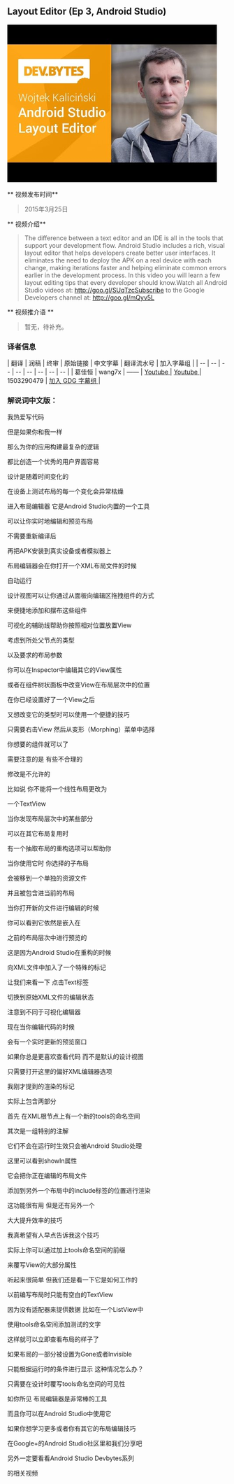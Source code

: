 ## Layout Editor (Ep 3, Android Studio)

![video_screenshot](images/JLLnhwtDoHw.jpg)

** 视频发布时间**
 
> 2015年3月25日

** 视频介绍**

> The difference between a text editor and an IDE is all in the tools that support your development flow. Android Studio includes a rich, visual layout editor that helps developers create better user interfaces. It eliminates the need to deploy the APK on a real device with each change, making iterations faster and helping eliminate common errors earlier in the development process. In this video you will learn a few layout editing tips that every developer should know.Watch all Android Studio videos at: http://goo.gl/SUqTzcSubscribe to the Google Developers channel at: http://goo.gl/mQyv5L

** 视频推介语 **

>  暂无，待补充。


### 译者信息

| 翻译 | 润稿 | 终审 | 原始链接 | 中文字幕 |  翻译流水号  |  加入字幕组  |
| -- | -- | -- | -- | -- |  -- | -- | -- |
| 葛佳恒 | wang7x | —— | [ Youtube ]( https://www.youtube.com/watch?v=JLLnhwtDoHw)  |  [ Youtube ]( https://www.youtube.com/watch?v=eWXs3G5BwA4 ) | 1503290479 | [ 加入 GDG 字幕组 ]( http://www.gfansub.com/join_translator )  |



### 解说词中文版：

我热爱写代码

但是如果你和我一样

那么为你的应用构建最复杂的逻辑

都比创造一个优秀的用户界面容易

设计是随着时间变化的

在设备上测试布局的每一个变化会异常枯燥

进入布局编辑器  它是Android Studio内置的一个工具

可以让你实时地编辑和预览布局

不需要重新编译后

再把APK安装到真实设备或者模拟器上

布局编辑器会在你打开一个XML布局文件的时候

自动运行

设计视图可以让你通过从面板向编辑区拖拽组件的方式

来便捷地添加和摆布这些组件

可视化的辅助线帮助你按照相对位置放置View

考虑到所处父节点的类型

以及要求的布局参数

你可以在Inspector中编辑其它的View属性

或者在组件树状面板中改变View在布局层次中的位置

在你已经设置好了一个View之后

又想改变它的类型时可以使用一个便捷的技巧

只需要右击View  然后从变形（Morphing）菜单中选择

你想要的组件就可以了

需要注意的是  有些不合理的

修改是不允许的

比如说  你不能将一个线性布局更改为

一个TextView

当你发现布局层次中的某些部分

可以在其它布局复用时

有一个抽取布局的重构选项可以帮助你

当你使用它时  你选择的子布局

会被移到一个单独的资源文件

并且被包含进当前的布局

当你打开新的文件进行编辑的时候

你可以看到它依然是嵌入在

之前的布局层次中进行预览的

这是因为Android Studio在重构的时候

向XML文件中加入了一个特殊的标记

让我们来看一下  点击Text标签

切换到原始XML文件的编辑状态

注意到不同于可视化编辑器

现在当你编辑代码的时候

会有一个实时更新的预览窗口

如果你总是更喜欢查看代码  而不是默认的设计视图

只需要打开这里的偏好XML编辑器选项

我刚才提到的渲染的标记

实际上包含两部分

首先  在XML根节点上有一个新的tools的命名空间

其次是一组特别的注解

它们不会在运行时生效只会被Android Studio处理

这里可以看到showIn属性

它会把你正在编辑的布局文件

添加到另外一个布局中的include标签的位置进行渲染

这功能很有用  但是还有另外一个

大大提升效率的技巧

我真希望有人早点告诉我这个技巧

实际上你可以通过加上tools命名空间的前缀

来覆写View的大部分属性

听起来很简单  但我们还是看一下它是如何工作的

以前编写布局时只能有空白的TextView

因为没有适配器来提供数据  比如在一个ListView中

使用tools命名空间添加测试的文字

这样就可以立即查看布局的样子了

如果布局的一部分被设置为Gone或者Invisible

只能根据运行时的条件进行显示  这种情况怎么办？

只需要在设计时覆写tools命名空间的可见性

如你所见  布局编辑器是非常棒的工具

而且你可以在Android Studio中使用它

如果你想学习更多或者你有其它的布局编辑技巧

在Google+的Android Studio社区里和我们分享吧

另外一定要看看Android Studio Devbytes系列

的相关视频




